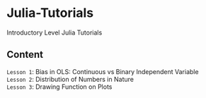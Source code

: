 # Julia-Tutorials
Introductory Level Julia Tutorials

## Content
`Lesson 1`: Bias in OLS: Continuous vs Binary Independent Variable <br>
`Lesson 2`: Distribution of Numbers in Nature <br>
`Lesson 3`: Drawing Function on Plots <br>
